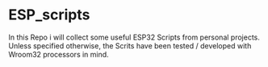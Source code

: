 # ESP_scripts
In this Repo i will collect some useful ESP32 Scripts from personal projects. Unless specified otherwise, the Scrits have been tested / developed with Wroom32 processors in mind.
